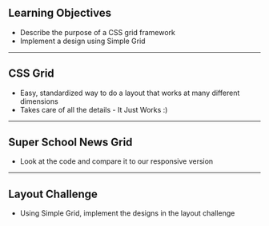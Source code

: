 ## Learning Objectives

* Describe the purpose of a CSS grid framework
* Implement a design using Simple Grid

---

## CSS Grid

* Easy, standardized way to do a layout that works at many different dimensions
* Takes care of all the details - It Just Works :)

---

## Super School News Grid

* Look at the code and compare it to our responsive version

---

## Layout Challenge

* Using Simple Grid, implement the designs in the layout challenge